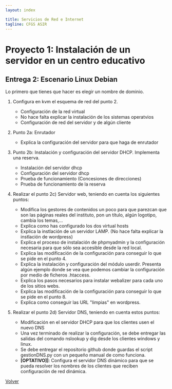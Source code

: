 ```yaml
---
layout: index

title: Servicios de Red e Internet
tagline: CFGS ASIR
---
```

# Proyecto 1: Instalación de un servidor en un centro educativo

## Entrega 2: Escenario Linux Debian

Lo primero que tienes que hacer es elegir un nombre de dominio.

1. Configura en kvm el esquema de red del punto 2.

	* Configuración de la red virtual
	* No hace falta explicar la instalación de los sistemas operatvios
	* Configuración de red del servidor y de algún cliente

2. Punto 2a: Enrutador

	* Explica la configuración del servidor para que haga de enrutador

3. Punto 2b: Instalación y configuración del servidor DHCP. Implementa una reserva. 

	* Instalación del servidor dhcp
	* Configuración del servidor dhcp
	* Prueba de funcionamiento (Concesiones de direcciones)
	* Prueba de funcionamiento de la reserva

4. Realizar el punto 2c) Servidor web, teniendo en cuenta los siguientes puntos:

	* Modifica los gestores de contenidos un poco para que parezcan que son las páginas reales del instituto, pon un título, algún logotipo, cambia los temas,...
	* Explica como has configurado los dos virtual hosts
	* Explica la instlación de un servidor LAMP. (No hace falta explicar la instlación de wordpress)
	* Explica el proceso de instalación de phpmyadmin y la configuración necesaria para que sólo sea accesible desde la red local.
	* Explica las modificación de la configuración para conseguir lo que se pide en el punto 4.
	* Explica la instalación y configuración del módulo userdir. Presenta algún ejemplo donde se vea que podemos cambiar la configuración por medio de ficheros .htaccess.
	* Explica los pasos necesarios para instalar webalizer para cada uno de los sitios webs.
	* Explica las modificación de la configuración para conseguir lo que se pide en el punto 8.
	* Explica como conseguir las URL "limpias" en wordpress.

5. Realizar el punto 2d) Servidor DNS, teniendo en cuenta estos puntos:

	* Modificación en el servidor DHCP para que los clientes usen el nuevo DNS
	* Una vez terminado de realizar la configuración, se debe entregar las salidas del comando nslookup y dig desde los clientes windows y linux.
	* Se debe entregar el repositorio github donde guardas el script gestionDNS.py con un pequeño manual de como funciona.
	* **[OPTATIVO]]**: Configura el servidor DNS dinámico para que se pueda resolver los nombres de los clientes que reciben configuración de red dinámica.

[Volver](index)
